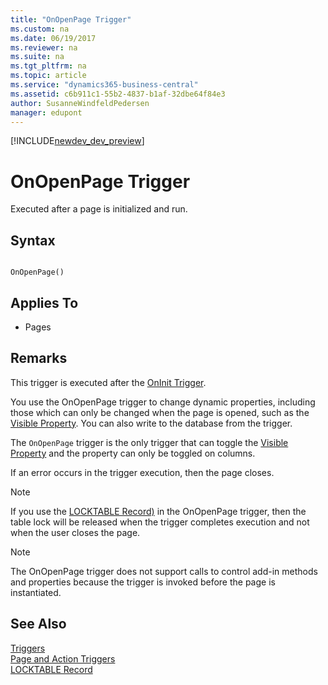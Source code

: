 ```yaml
---
title: "OnOpenPage Trigger"
ms.custom: na
ms.date: 06/19/2017
ms.reviewer: na
ms.suite: na
ms.tgt_pltfrm: na
ms.topic: article
ms.service: "dynamics365-business-central"
ms.assetid: c6b911c1-55b2-4837-b1af-32dbe64f84e3
author: SusanneWindfeldPedersen
manager: edupont
---
```


[!INCLUDE[newdev_dev_preview](../includes/newdev_dev_preview.md)]

# OnOpenPage Trigger
Executed after a page is initialized and run.  

## Syntax  

```  

OnOpenPage()  
```  

## Applies To  

-   Pages  

## Remarks  
 This trigger is executed after the [OnInit Trigger](devenv-oninit-trigger.md).  

 You use the OnOpenPage trigger to change dynamic properties, including those which can only be changed when the page is opened, such as the [Visible Property](../properties/devenv-visible-property.md). You can also write to the database from the trigger.  

 The `OnOpenPage` trigger is the only trigger that can toggle the [Visible Property](../properties/devenv-visible-property.md) and the property can only be toggled on columns. 

 If an error occurs in the trigger execution, then the page closes.  

> [!NOTE]  
>  If you use the [LOCKTABLE Record)](../methods/devenv-locktable-method-record.md) in the OnOpenPage trigger, then the table lock will be released when the trigger completes execution and not when the user closes the page.  

> [!NOTE]  
>  The OnOpenPage trigger does not support calls to control add-in methods and properties because the trigger is invoked before the page is instantiated. <!-- For more information see, [Exposing Methods and Properties in a Windows Client Control Add-in](exposing-methods-and-properties-in-a-windows-client-control-add-in.md).-->

## See Also  
 [Triggers](devenv-triggers.md)  
 [Page and Action Triggers](devenv-page-and-action-triggers.md)  
 [LOCKTABLE Record](../methods/devenv-locktable-method-record.md)  